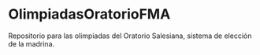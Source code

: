 # OlimpiadasOratorioFMA
Repositorio para las olimpiadas del Oratorio Salesiana, sistema de elección de la madrina.
